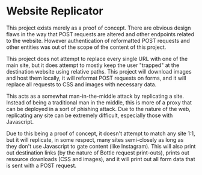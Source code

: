 # Website Replicator

This project exists merely as a proof of concept.
There are obvious design flaws in the way that POST requests are altered and other endpoints related to the website.
However authentication of reformatted POST requests and other entities was out of the scope of the content of this project.

This project does not attempt to replace every single URL with one of the main site, but it does attempt to mostly keep the user "trapped" at the destination website using relative paths.
This project will download images and host them locally, it will reformat POST requests on forms, and it will replace all requests to CSS and images with necessary data.

This acts as a somewhat man-in-the-middle attack by replicating a site. Instead of being a traditional man in the middle, this is more of a proxy that can be deployed in a sort of phishing attack. Due to the nature of the web, replicating any site can be extremely difficult, especially those with Javascript.

Due to this being a proof of concept, it doesn't attempt to match any site 1:1, but it will replicate, in some respect, many sites semi-closely as long as they don't use Javascript to gate content (like Instagram). This will also print out destination links (by the nature of Bottle request print-outs), prints out resource downloads (CSS and images), and it will print out all form data that is sent with a POST request.
